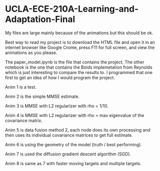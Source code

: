 # UCLA-ECE-210A-Learning-and-Adaptation-Final

My files are large mainly because of the animations but this should be ok.

Best way to read my project is to download the HTML file and open it in an internet browser like Google Crome, press F11 for full screen, and view the animations as you please.

The paper_model.ipynb is the file that contains the project. The other notebook is the one that contains the Boids implemetation from Reynolds which is just interesting to compare the results to. I programmed that one first to get an idea of how I would program the project.

Anim 1 is a test.


Anim 2 is the simple MMSE estimate.

Anim 3 is MMSE with L2 regularizer with rho = 1/10.

Anim 4 is MMSE with L2 regularizer with rho = max eigenvalue of the covariance matrix.

Anim 5 is data fusion method 2, each node does its own processing and then uses its individual covariance matrices to get full estimate.

Anim 6 is using the geometry of the model (truth / best performing).

Anim 7 is used the diffusion gradient descent algorithm (SGD).

Anim 8 is same as 7 with faster moving targets and multiple targets.
